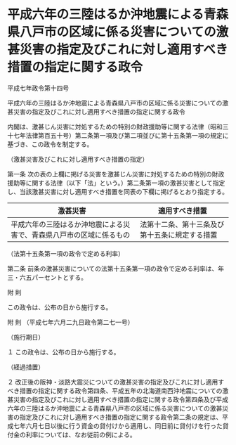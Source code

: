 # 平成六年の三陸はるか沖地震による青森県八戸市の区域に係る災害についての激甚災害の指定及びこれに対し適用すべき措置の指定に関する政令

平成七年政令第十四号

平成六年の三陸はるか沖地震による青森県八戸市の区域に係る災害についての激甚災害の指定及びこれに対し適用すべき措置の指定に関する政令

内閣は、激甚じん災害に対処するための特別の財政援助等に関する法律（昭和三十七年法律第百五十号）第二条第一項及び第二項並びに第十五条第一項の規定に基づき、この政令を制定する。

（激甚災害及びこれに対し適用すべき措置の指定）

第一条 次の表の上欄に掲げる災害を激甚じん災害に対処するための特別の財政援助等に関する法律（以下「法」という。）第二条第一項の激甚災害として指定し、当該激甚災害に対し適用すべき措置を同表の下欄に掲げるとおり指定する。

激甚災害 | 適用すべき措置  
---|---  
平成六年の三陸はるか沖地震による災害で、青森県八戸市の区域に係るもの | 法第十二条、第十三条及び第十五条に規定する措置  
  
（法第十五条第一項の政令で定める利率）

第二条 前条の激甚災害についての法第十五条第一項の政令で定める利率は、年三・六五パーセントとする。

附 則

この政令は、公布の日から施行する。

附 則 （平成七年六月二九日政令第二七一号）

（施行期日）

１ この政令は、公布の日から施行する。

（経過措置）

２ 改正後の阪神・淡路大震災についての激甚災害の指定及びこれに対し適用すべき措置の指定に関する政令第四条、平成五年の北海道南西沖地震についての激甚災害の指定及びこれに対し適用すべき措置の指定に関する政令第四条及び平成六年の三陸はるか沖地震による青森県八戸市の区域に係る災害についての激甚災害の指定及びこれに対し適用すべき措置の指定に関する政令第二条の規定は、平成七年六月七日以後に行う資金の貸付けから適用し、同日前に貸付けを行った貸付金の利率については、なお従前の例による。
